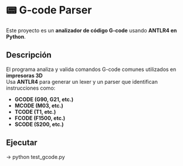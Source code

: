 # 📟 G-code Parser

Este proyecto es un **analizador de código G-code** usando **ANTLR4 en Python**.  

##  Descripción

El programa analiza y valida comandos G-code comunes utilizados en **impresoras 3D**  
Usa **ANTLR4** para generar un lexer y un parser que identifican instrucciones como:

- **GCODE (G90, G21, etc.)**
- **MCODE (M03, etc.)**
- **TCODE (T1, etc.)**
- **FCODE (F1500, etc.)**
- **SCODE (S200, etc.)**

## Ejecutar
-> python test_gcode.py
